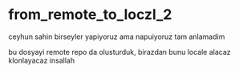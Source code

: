 # from_remote_to_loczl_2
ceyhun sahin birseyler yapiyoruz ama napuiyoruz tam anlamadim

bu dosyayi remote repo da olusturduk, birazdan bunu locale alacaz klonlayacaz insallah
